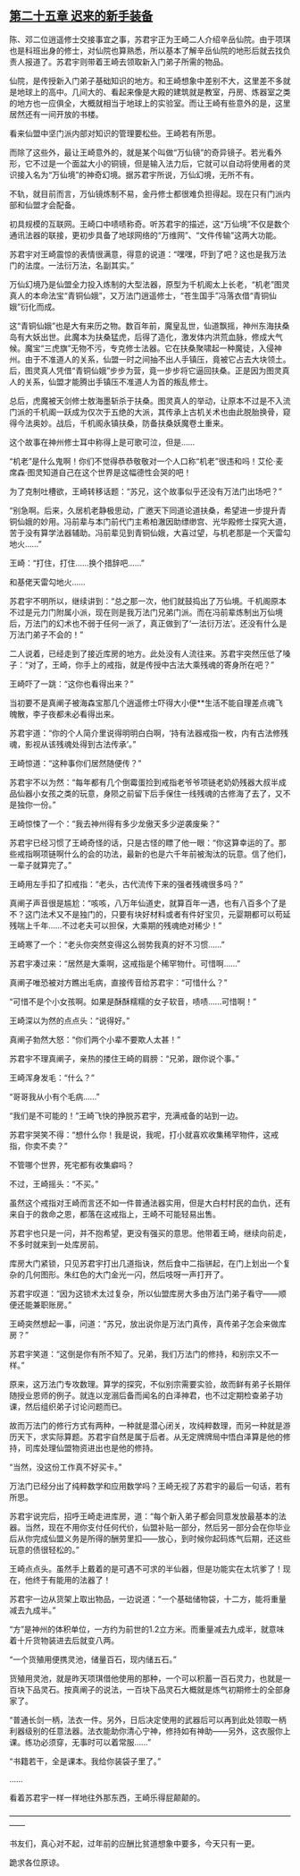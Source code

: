 ## [第二十五章 迟来的新手装备](https://www.xxbiquge.com/11_11207/5463417.html)


  陈、邓二位逍遥修士交接事宜之事，苏君宇正为王崎二人介绍辛岳仙院。由于项琪也是科班出身的修士，对仙院也算熟悉，所以基本了解辛岳仙院的地形后就去找负责人报道了。苏君宇则带着王崎去领取新入门弟子所需的物品。

  仙院，是传授新入门弟子基础知识的地方。和王崎想象中差别不大，这里差不多就是地球上的高中。几间大的、看起来像是大殿的建筑就是教室，丹房、炼器室之类的地方也一应俱全，大概就相当于地球上的实验室。而让王崎有些意外的是，这里居然还有一间开放的书楼。

  看来仙盟中坚门派内部对知识的管理要松些。王崎若有所思。

  而除了这些外，最让王崎意外的，就是某个叫做“万仙镜”的奇异镜子。若光看外形，它不过是一个面盆大小的铜镜，但是输入法力后，它就可以自动将使用者的灵识接入名为“万仙境”的神奇幻境。据苏君宇所说，万仙幻境，无所不有。

  不轨，就目前而言，万仙镜炼制不易，金丹修士都很难负担得起。现在只有门派内部和仙盟才会配备。

  初具规模的互联网。王崎口中啧啧称奇。听苏君宇的描述，这“万仙境”不仅是数个通讯法器的联接，更初步具备了地球网络的“万维网”、“文件传输”这两大功能。

  苏君宇对王崎震惊的表情很满意，得意的说道：“嘿嘿，吓到了吧？这也是我万法门的法度。一法衍万法，名副其实。”

  万仙幻境乃是仙盟全力投入炼制的大型法器，原型为千机阁太上长老，“机老”图灵真人的本命法宝“青铜仙娥”，又万法门逍遥修士，“苍生国手”冯落衣借“青铜仙娥”衍化而成。

  这“青铜仙娥”也是大有来历之物。数百年前，魔皇乱世，仙道飘摇，神州东海扶桑岛有大妖出世。此魔本为扶桑猛虎，后得了造化，激发体内洪荒血脉，修成大气候。魔宝“三虎旗”无物不污，专克修士法器。它在扶桑聚啸起一种魔徒，入侵神州。由于不准道人的关系，仙盟一时之间抽不出人手镇压，竟被它占去大块领土。后，图灵真人凭借“青铜仙娥”步步为营，竟一步步将它逼回扶桑。正是因为图灵真人的关系，仙盟才能腾出手镇压不准道人为首的叛乱修士。

  总后，虎魔被天剑修士敖海墨斩杀于扶桑。图灵真人的举动，让原本不过是不入流门派的千机阁一跃成为仅次于五绝的大派，其传承上古机关术也由此脱胎换骨，窥得今法奥妙。战后，千机阁永镇扶桑，防备扶桑妖魔卷土重来。

  这个故事在神州修士耳中称得上是可歌可泣，但是……

  “机老”是什么鬼啊！你们不觉得恭恭敬敬对一个人口称“机老”很违和吗！艾伦·麦席森·图灵知道自己在这个世界是这幅德性会哭的吧！

  为了克制吐槽欲，王崎转移话题：“苏兄，这个故事似乎还没有万法门出场吧？”

  “别急啊。后来，久居机老静极思动，广邀天下同道论道扶桑，希望进一步提升青铜仙娥的妙用。冯前辈与本门前代门主希柏澈因助缥缈宫、光华殿修士探究大道，苦于没有算学法器辅助。冯前辈见到青铜仙娥，大喜过望，与机老那是一个天雷勾地火……”

  王崎：“打住，打住……换个措辞吧……”

  和基佬天雷勾地火……

  苏君宇不明所以，继续讲到：“总之那一次，他们就鼓捣出了万仙境。千机阁原本不过是元力门附属小派，现在则是我万法门兄弟门派。而在冯前辈炼制出万仙境后，万法门的幻术也不弱于任何一派了，真正做到了‘一法衍万法’。还没有什么是万法门弟子不会的！”

  二人说着，已经走到了接近库房的地方。此处没有人流往来。苏君宇突然压低了嗓子：“对了，王崎，你手上的戒指，就是传授中古法大乘残魂的寄身所在吧？”

  王崎吓了一跳：“这你也看得出来？”

  当初要不是真阐子被海森宝那几个逍遥修士吓得大小便**生活不能自理差点魂飞魄散，李子夜都未必看得出来。

  苏君宇道：“你的个人简介里说得明明白白啊，‘持有法器戒指一枚，内有古法修残魂，影视从该残魂处得到古法传承’。”

  王崎惊道：“这种事你们居然随便传？”

  苏君宇不以为然：“每年都有几个倒霉蛋捡到戒指老爷爷项链老奶奶残器大叔半成品仙器小女孩之类的玩意，身陨之前留下后手保住一线残魂的古修海了去了，又不是独你一份。”

  王崎惊悚了一个：“我去神州得有多少龙傲天多少逆袭废柴？”

  苏君宇已经习惯了王崎奇怪的话，只是古怪的瞟了他一眼：“你这算幸运的了。那些戒指啊项链啊什么的会的功法，最新的也是六千年前被淘汰的玩意。信了他们，一辈子就算完了。”

  王崎用左手扣了扣戒指：“老头，古代流传下来的强者残魂很多吗？”

  真阐子声音很是尴尬：“咳咳，八万年仙道史，就算百年一遇，也有八百多个了是不？这门法术又不是独门的，只要有块好材料或者有件好宝贝，元婴期都可以苟延残喘上千年……不过老夫可以担保，大乘期的残魂绝对稀少！”

  王崎寒了一个：“老头你突然变得这么弱势我真的好不习惯……”

  苏君宇凑过来：“居然是大乘啊，这戒指是个稀罕物什。可惜啊……”

  真阐子唯恐被对方瞧出毛病，直接传音给苏君宇：“可惜什么？”

  “可惜不是个小女孩啊。如果是酥酥糯糯的女子软音，啧啧……可惜啊！”

  王崎深以为然的点点头：“说得好。”

  真阐子勃然大怒：“你们两个小辈不要欺人太甚！”

  苏君宇不理真阐子，亲热的搂住王崎的肩膀：“兄弟，跟你说个事。”

  王崎浑身发毛：“什么？”

  “哥哥我从小有个毛病……”

  “我们是不可能的！”王崎飞快的挣脱苏君宇，充满戒备的站到一边。

  苏君宇哭笑不得：“想什么你！我是说，我呢，打小就喜欢收集稀罕物件，这戒指，你卖不卖？”

  不管哪个世界，死宅都有收集癖吗？

  不过，王崎摇头：“不买。”

  虽然这个戒指对王崎而言还不如一件普通法器实用，但是大白村村民的血仇，还有来自于的救命之恩，都落在这戒指上，王崎不可能轻易出售。

  苏君宇也只是一问，并不抱希望，更没有强买的意思。他带着王崎，继续向前走，不多时就来到一处库房前。

  库房大门紧锁，只见苏君宇打出几道指诀，然后食中二指骈起，在门上划出一个复杂的几何图形。朱红色的大门金光一闪，然后吱呀一声打开了。

  苏君宇叹道：“因为这锁术太过复杂，所以仙盟库房大多由万法门弟子看守——顺便还能兼职账房。”

  王崎突然想起一事，问道：“苏兄，放出说你是万法门真传，真传弟子怎会来做库房？”

  苏君宇笑道：“这倒是你有所不知了。兄弟，我们万法门的修持，和别宗又不一样。”

  原来，这万法门专攻数理。算学的探究，不似别宗需要实验，故而鲜有弟子长期伴随授业恩师的例子。就连以宠溺后备而闻名的白泽神君，也不过定期检查弟子功课，然后组织弟子讨论问题而已。

  故而万法门的修行方式有两种，一种就是潜心闭关，攻纯粹数理，而另一种就是游历天下，求实际算题。苏君宇自然是属于后者。从无定牌牌局中悟白泽算是他的修持，司库处理仙盟物资进出也是他的修持。

  “当然，没这份工作真不好买卡。”

  万法门已经分出了纯粹数学和应用数学吗？王崎无视了苏君宇的最后一句话，若有所思。

  苏君宇说完后，招呼王崎走进库房，道：“每个新入弟子都会同意发放最基本的法器。当然，现在不用你支付任何代价，仙盟补贴一部分，然后另一部分会在你毕业后从你完成仙盟义务是所得的酬劳里扣——放心，到时候你起码炼气后期，还这些玩意的债很轻松的。”

  王崎点点头。虽然手上戴着的是可遇不可求的半仙器，但是功能实在太坑爹了！现在，他终于有能用的法器了！

  苏君宇一边从货架上取出物品，一边说道：“一个基础储物袋，十二方，能将重量减去九成半。”

  “方”是神州的体积单位，一方约为前世的1.2立方米。而重量减去九成半，就意味着十斤货物装进去后就变八两。

  “一个货殖用便携灵池，储量百石，现内储五石。”

  货殖用灵池，就是昨天项琪借他使用的那种，一个可以积蓄一百石灵力，也就是一百块下品灵石。按真阐子的说法，一百块下品灵石大概就是炼气初期修士的全部身家了。

  “普通长剑一柄，法衣一件。另外，日后决定使用的武器后可以再到此处领取一柄利器级别的任意法器。法衣能助你清心宁神，修持如有神助——另外，这衣服你上课。练功必须穿，无事时可以着常服……”

  “书籍若干，全是课本。我给你装袋子里了。”

  ……

  看着苏君宇一样一样地往外那东西，王崎乐得屁颠颠的。

  ——————————————————————————————————————

  书友们，真心对不起，过年前的应酬比贫道想象中要多，今天只有一更。

  跪求各位原谅。
